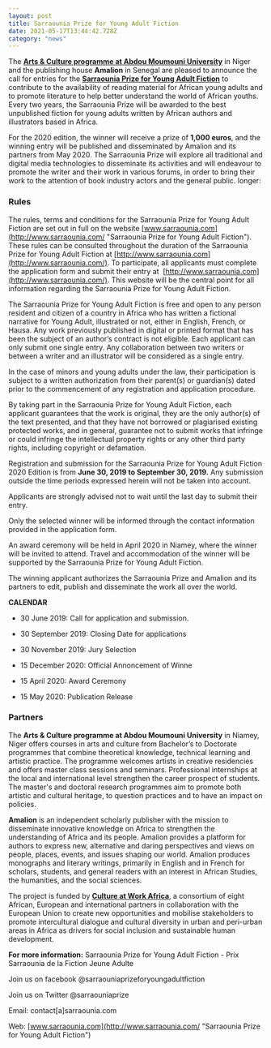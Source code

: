 ```yaml
---
layout: post
title: Sarraounia Prize for Young Adult Fiction
date: 2021-05-17T13:44:42.728Z
category: "news"
---
```

The **[Arts & Culture programme at Abdou Moumouni University](https://www.facebook.com/La-fili%C3%A8re-Arts-et-CultureUAM-2261231903951300/?notify_field=blurb&modal=profile_completion "Arts & Culture programme")** in Niger and the publishing house **Amalion** in Senegal are pleased to announce the call for entries for the **[Sarraounia Prize for Young Adult Fiction](http://www.sarraounia.com/ "Sarraouni Prize for Young Adult Fiction")** to contribute to the availability of reading material for African young adults and to promote literature to help better understand the world of African youths. Every two years, the Sarraounia Prize will be awarded to the best unpublished fiction for young adults written by African authors and illustrators based in Africa.

<!--more-->

For the 2020 edition, the winner will receive a prize of **1,000 euros**, and the winning entry will be published and disseminated by Amalion and its partners from May 2020. The Sarraounia Prize will explore all traditional and digital media technologies to disseminate its activities and will endeavour to promote the writer and their work in various forums, in order to bring their work to the attention of book industry actors and the general public. longer: 

### Rules

The rules, terms and conditions for the Sarraounia Prize for Young Adult Fiction are set out in full on the website [www.sarraounia.com](http://www.sarraounia.com/ "Sarraounia Prize for Young Adult Fiction"). These rules can be consulted throughout the duration of the Sarraounia Prize for Young Adult Fiction at [http://www.sarraounia.com](http://www.sarraounia.com/). To participate, all applicants must complete the application form and submit their entry at  [http://www.sarraounia.com](http://www.sarraounia.com/). This website will be the central point for all information regarding the Sarraounia Prize for Young Adult Fiction.

The Sarraounia Prize for Young Adult Fiction is free and open to any person resident and citizen of a country in Africa who has written a fictional narrative for Young Adult, illustrated or not, either in English, French, or Hausa. Any work previously published in digital or printed format that has been the subject of an author’s contract is not eligible. Each applicant can only submit one single entry. Any collaboration between two writers or between a writer and an illustrator will be considered as a single entry.

In the case of minors and young adults under the law, their participation is subject to a written authorization from their parent(s) or guardian(s) dated prior to the commencement of any registration and application procedure.

By taking part in the Sarraounia Prize for Young Adult Fiction, each applicant guarantees that the work is original, they are the only author(s) of the text presented, and that they have not borrowed or plagiarised existing protected works, and in general, guarantee not to submit works that infringe or could infringe the intellectual property rights or any other third party rights, including copyright or defamation.

Registration and submission for the Sarraounia Prize for Young Adult Fiction 2020 Edition is from **June 30, 2019 to September 30, 2019.** Any submission outside the time periods expressed herein will not be taken into account.

Applicants are strongly advised not to wait until the last day to submit their entry.

Only the selected winner will be informed through the contact information provided in the application form.

An award ceremony will be held in April 2020 in Niamey, where the winner will be invited to attend. Travel and accommodation of the winner will be supported by the Sarraounia Prize for Young Adult Fiction.

The winning applicant authorizes the Sarraounia Prize and Amalion and its partners to edit, publish and disseminate the work all over the world.

**CALENDAR**
 * 30 June 2019: Call for application and submission.

* 30 September 2019: Closing Date for applications
* 30 November 2019: Jury Selection
* 15 December 2020: Official Annoncement of Winne
* 15 April 2020: Award Ceremony
* 15 May 2020: Publication Release

### **Partners**

The **Arts & Culture programme at Abdou Moumouni University** in Niamey, Niger offers courses in arts and culture from Bachelor’s to Doctorate programmes that combine theoretical knowledge, technical learning and artistic practice. The programme welcomes artists in creative residencies and offers master class sessions and seminars. Professional internships at the local and international level strengthen the career prospect of students. The master's and doctoral research programmes aim to promote both artistic and cultural heritage, to question practices and to have an impact on policies.

**Amalion** is an independent scholarly publisher with the mission to disseminate innovative knowledge on Africa to strengthen the understanding of Africa and its people. Amalion provides a platform for authors to express new, alternative and daring perspectives and views on people, places, events, and issues shaping our world. Amalion produces monographs and literary writings, primarily in English and in French for scholars, students, and general readers with an interest in African Studies, the humanities, and the social sciences.

The project is funded by **[Culture at Work Africa](http://www.cultureatworkafrica.net/ "Culture at Work Africa")**, a consortium of eight African, European and international partners in collaboration with the European Union to create new opportunities and mobilise stakeholders to promote intercultural dialogue and cultural diversity in urban and peri-urban areas in Africa as drivers for social inclusion and sustainable human development.

**For more information:**
 Sarraounia Prize for Young Adult Fiction - Prix Sarraounia de la Fiction Jeune Adulte

Join us on facebook @sarraouniaprizeforyoungadultfiction

Join us on Twitter @sarraouniaprize

Email: contact\[a]sarraounia.com

Web: [www.sarraounia.com](http://www.sarraounia.com/ "Sarraounia Prize for Young Adult Fiction")